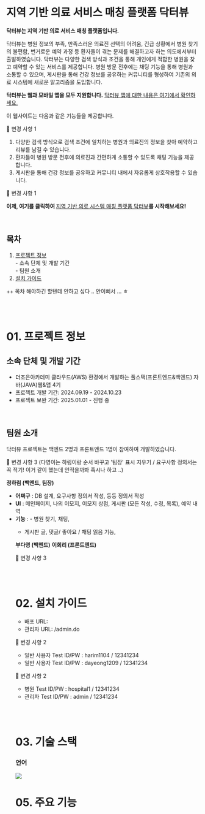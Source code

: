 # 지역 기반 의료 서비스 매칭 플랫폼 닥터뷰

<b>닥터뷰는 지역 기반 의료 서비스 매칭 플랫폼입니다.</b>

닥터뷰는 병원 정보의 부족, 만족스러운 의료진 선택의 어려움, 긴급 상황에서 병원 찾기의 불편함, 번거로운 예약 과정 등 환자들이 겪는 문제를 해결하고자 하는 의도에서부터 출발하였습니다. 닥터뷰는 다양한 검색 방식과 조건을 통해 개인에게 적합한 병원을 찾고 예약할 수 있는 서비스를 제공합니다. 병원 방문 전후에는 채팅 기능을 통해 병원과 소통할 수 있으며, 게시판을 통해 건강 정보를 공유하는 커뮤니티를 형성하여 기존의 의료 시스템에 새로운 알고리즘을 도입합니다.

<b>닥터뷰는 웹과 모바일 앱을 모두 지원합니다.</b> <a href="https://github.com/jhrchicken/DoctorViewApp">닥터뷰 앱에 대한 내용은 여기에서 확인하세요.</a>

이 웹사이트는 다음과 같은 기능들을 제공합니다.

🔻 변경 사항 1

1. 다양한 검색 방식으로 검색 조건에 일치하는 병원과 의료진의 정보을 찾아 예약하고 리뷰를 남길 수 있습니다.
2. 환자들이 병원 방문 전후에 의료진과 간편하게 소통할 수 있도록 채팅 기능을 제공합니다.
3. 게시판을 통해 건강 정보를 공유하고 커뮤니티 내에서 자유롭게 상호작용할 수 있습니다.

🔺 변경 사항 1

<b>이제, 여기를 클릭하여 </b><a href="">지역 기반 의료 시스템 매칭 플랫폼 닥터뷰</a><b>를 시작해보세요!</b>

<br/>

## 목차

<ol>
  <li>
    <a href="#1">프로젝트 정보</a><br/>
    - 소속 단체 및 개발 기간<br/>
    - 팀원 소개
  </li>
  <li><a href="#2">설치 가이드</a></li>
  
</ol>

++ 목차 해야하긴 할텐데 안하고 싶다 .. 안이뻐서 ... ㅎ


<br/><br/>

# <span id="1">01. 프로젝트 정보</span>

## 소속 단체 및 개발 기간

<ul>
  <li>더조은아카데미 클라우드(AWS) 환경에서 개발하는 풀스택(프론트엔드&백엔드) 자바(JAVA)웹&앱 4기</li>
  <li>프로젝트 개발 기간: 2024.09.19 - 2024.10.23</li>
  <li>프로젝트 보완 기간: 2025.01.01 - 진행 중</li>
</ul>

<br/>

## 팀원 소개

닥터뷰 프로젝트는 백엔드 2명과 프론트엔드 1명이 참여하여 개발하였습니다.

🔻 변경 사항 3 (다영이는 하림이랑 순서 바꾸고 '팀장' 표시 지우기 / 요구사항 정의서는 꼭 적기! 이거 같이 했는데 안적을까봐 혹시나 하고 ..)

<b>정하림 (백엔드, 팀장)</b>
      <ul>
        <li><b>어쩌구</b> : DB 설계, 요구사항 정의서 작성, 등등 정의서 작성</li>
        <li><b>UI</b> : 메인페이지, 나의 이모지, 이모지 상점, 게시판 (모든 작성, 수정, 목록), 예약 내역</li>
        <li><b>기능</b> : - 병원 찾기, 채팅, 
- 게시판 글, 댓글/ 좋아요 /  채팅 읽음 기능, </li>

<b>부다영 (백엔드)</b>
<b>이회리 (프론트엔드)</b>

🔺 변경 사항 3

<br/><br/>

# 02. 설치 가이드

- 배포 URL:
- 관리자 URL: /admin.do

🔻 변경 사항 2

- 일반 사용자 Test ID/PW : harim1104 / 12341234
- 일반 사용자 Test ID/PW : dayeong1209 / 12341234

🔺 변경 사항 2

- 병원 Test ID/PW : hospital1 / 12341234
- 관리자 Test ID/PW : admin / 12341234

<br/><br/>

# 03. 기술 스택

### 언어
 <img src="https://img.shields.io/badge/java-007396?style=for-the-badge&logo=java&logoColor=white"> 





# 05. 주요 기능












